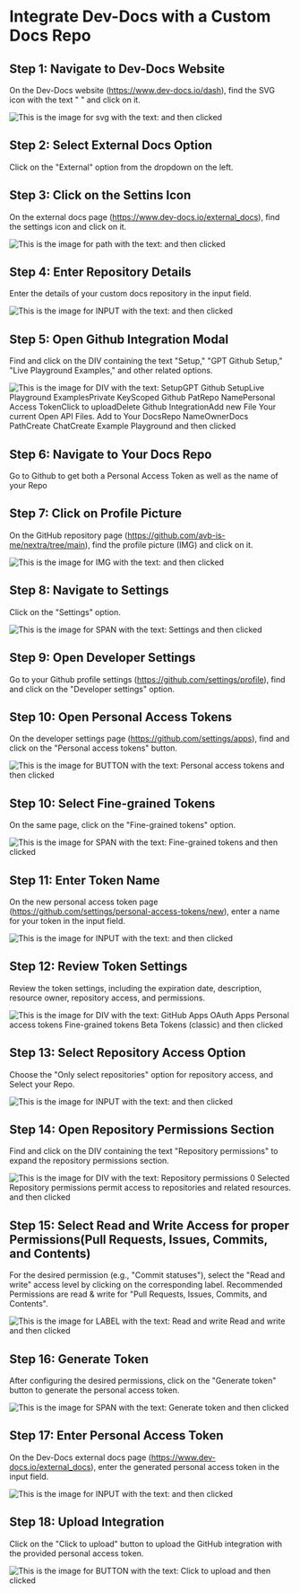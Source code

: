 
  
# Integrate Dev-Docs with a Custom Docs Repo

## Step 1: Navigate to Dev-Docs Website

On the Dev-Docs website (https://www.dev-docs.io/dash), find the SVG icon with the text " " and click on it.

![This is the image for svg with the text:  and then clicked](/img/integrate_dev-docs_with_a_custom_docs_repo/step_1.png)

## Step 2: Select External Docs Option

Click on the "External" option from the dropdown on the left.

## Step 3: Click on the Settins Icon

On the external docs page (https://www.dev-docs.io/external_docs), find the settings icon and click on it.

![This is the image for path with the text:  and then clicked](/img/integrate_dev-docs_with_a_custom_docs_repo/step_3.png)

## Step 4: Enter Repository Details

Enter the details of your custom docs repository in the input field.

![This is the image for INPUT with the text:  and then clicked](/img/integrate_dev-docs_with_a_custom_docs_repo/step_4.png)

## Step 5: Open Github Integration Modal

Find and click on the DIV containing the text "Setup," "GPT Github Setup," "Live Playground Examples," and other related options.

![This is the image for DIV with the text: SetupGPT Github SetupLive Playground ExamplesPrivate KeyScoped Github PatRepo NamePersonal Access TokenClick to uploadDelete Github IntegrationAdd new File Your current Open API Files. Add to Your DocsRepo NameOwnerDocs PathCreate ChatCreate Example Playground and then clicked](/img/integrate_dev-docs_with_a_custom_docs_repo/step_5.png)

## Step 6:  Navigate to Your Docs Repo

Go to Github to get both a Personal Access Token as well as the name of your Repo

## Step 7: Click on Profile Picture

On the GitHub repository page (https://github.com/avb-is-me/nextra/tree/main), find the profile picture (IMG) and click on it.

![This is the image for IMG with the text:  and then clicked](/img/integrate_dev-docs_with_a_custom_docs_repo/step_6.png)

## Step 8: Navigate to Settings

Click on the "Settings" option.

![This is the image for SPAN with the text: Settings and then clicked](/img/integrate_dev-docs_with_a_custom_docs_repo/step_7.png)

## Step 9: Open Developer Settings

Go to your Github profile settings (https://github.com/settings/profile), find and click on the "Developer settings" option.


## Step 10: Open Personal Access Tokens

On the developer settings page (https://github.com/settings/apps), find and click on the "Personal access tokens" button.

![This is the image for BUTTON with the text:       Personal access tokens     and then clicked](/img/integrate_dev-docs_with_a_custom_docs_repo/step_9.png)

## Step 10: Select Fine-grained Tokens

On the same page, click on the "Fine-grained tokens" option.

![This is the image for SPAN with the text: Fine-grained tokens and then clicked](/img/integrate_dev-docs_with_a_custom_docs_repo/step_10.png)


## Step 11: Enter Token Name

On the new personal access token page (https://github.com/settings/personal-access-tokens/new), enter a name for your token in the input field.

![This is the image for INPUT with the text:  and then clicked](/img/integrate_dev-docs_with_a_custom_docs_repo/step_12.png)

## Step 12: Review Token Settings

Review the token settings, including the expiration date, description, resource owner, repository access, and permissions.

![This is the image for DIV with the text:               GitHub Apps             OAuth Apps             Personal access tokens            Fine-grained tokens  Beta         Tokens (classic)    and then clicked](/img/integrate_dev-docs_with_a_custom_docs_repo/step_13.png)

## Step 13: Select Repository Access Option

Choose the "Only select repositories" option for repository access, and Select your Repo.

![This is the image for INPUT with the text:  and then clicked](/img/integrate_dev-docs_with_a_custom_docs_repo/step_14.png)


## Step 14: Open Repository Permissions Section

Find and click on the DIV containing the text "Repository permissions" to expand the repository permissions section.

![This is the image for DIV with the text:   Repository permissions  0 Selected  Repository permissions permit access to repositories and related resources. and then clicked](/img/integrate_dev-docs_with_a_custom_docs_repo/step_16.png)


## Step 15: Select Read and Write Access for proper Permissions(Pull Requests, Issues, Commits, and Contents)

For the desired permission (e.g., "Commit statuses"), select the "Read and write" access level by clicking on the corresponding label.  Recommended Permissions are read & write for "Pull Requests, Issues, Commits, and Contents".

![This is the image for LABEL with the text:      Read and write       Read and write  and then clicked](/img/integrate_dev-docs_with_a_custom_docs_repo/step_20.png)

## Step 16: Generate Token

After configuring the desired permissions, click on the "Generate token" button to generate the personal access token.

![This is the image for SPAN with the text: Generate token and then clicked](/img/integrate_dev-docs_with_a_custom_docs_repo/step_21.png)


## Step 17: Enter Personal Access Token

On the Dev-Docs external docs page (https://www.dev-docs.io/external_docs), enter the generated personal access token in the input field.

![This is the image for INPUT with the text:  and then clicked](/img/integrate_dev-docs_with_a_custom_docs_repo/step_23.png)

## Step 18: Upload Integration

Click on the "Click to upload" button to upload the GitHub integration with the provided personal access token.

![This is the image for BUTTON with the text: Click to upload and then clicked](/img/integrate_dev-docs_with_a_custom_docs_repo/step_24.png)


  
  